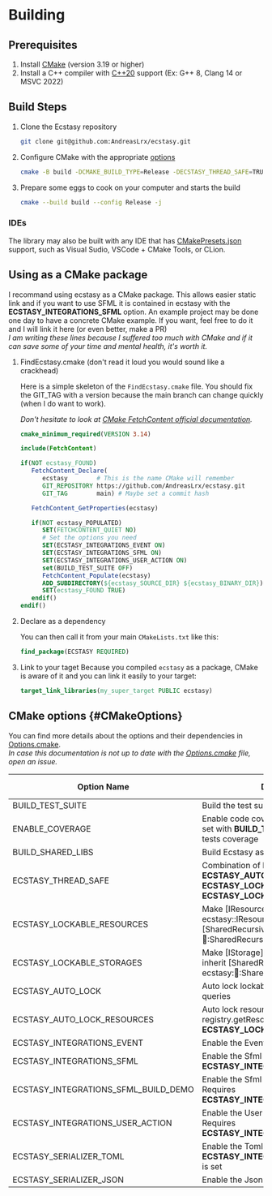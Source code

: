 # Building

## Prerequisites

1. Install [CMake](https://cmake.org/resources/) (version 3.19 or higher)
2. Install a C++ compiler with [C++20](https://en.cppreference.com/w/cpp/20) support (Ex: G++ 8, Clang 14 or MSVC 2022)

## Build Steps

1. Clone the Ecstasy repository

   ```sh
   git clone git@github.com:AndreasLrx/ecstasy.git
   ```

2. Configure CMake with the appropriate [options](#cmake-options)

   ```sh
   cmake -B build -DCMAKE_BUILD_TYPE=Release -DECSTASY_THREAD_SAFE=TRUE
   ```

3. Prepare some eggs to cook on your computer and starts the build

   ```sh
   cmake --build build --config Release -j
   ```

### IDEs

The library may also be built with any IDE that has [CMakePresets.json](https://github.com/AndreasLrx/ecstasy/blob/main/CMakePresets.json) support, such as Visual Sudio, VSCode + CMake Tools, or CLion.

## Using as a CMake package

I recommand using ecstasy as a CMake package. This allows easier static link and if you want to use SFML it is contained in ecstasy with the **ECSTASY_INTEGRATIONS_SFML** option.
An example project may be done one day to have a concrete CMake example. If you want, feel free to do it and I will link it here (or even better, make a PR)
<br>
_I am writing these lines because I suffered too much with CMake and if it can save some of your time and mental health, it's worth it._

1. FindEcstasy.cmake (don't read it loud you would sound like a crackhead)

   Here is a simple skeleton of the `FindEcstasy.cmake` file. You should fix the GIT_TAG with a version because the main branch can change quickly (when I do want to work).
   <br>

   _Don't hesitate to look at [CMake FetchContent official documentation](https://cmake.org/cmake/help/latest/module/FetchContent.html)._

   ```cmake
   cmake_minimum_required(VERSION 3.14)

   include(FetchContent)

   if(NOT ecstasy_FOUND)
      FetchContent_Declare(
         ecstasy        # This is the name CMake will remember
         GIT_REPOSITORY https://github.com/AndreasLrx/ecstasy.git
         GIT_TAG        main) # Maybe set a commit hash

      FetchContent_GetProperties(ecstasy)

      if(NOT ecstasy_POPULATED)
         SET(FETCHCONTENT_QUIET NO)
         # Set the options you need
         SET(ECSTASY_INTEGRATIONS_EVENT ON)
         SET(ECSTASY_INTEGRATIONS_SFML ON)
         SET(ECSTASY_INTEGRATIONS_USER_ACTION ON)
         set(BUILD_TEST_SUITE OFF)
         FetchContent_Populate(ecstasy)
         ADD_SUBDIRECTORY(${ecstasy_SOURCE_DIR} ${ecstasy_BINARY_DIR})
         SET(ecstasy_FOUND TRUE)
      endif()
   endif()
   ```

2. Declare as a dependency

   You can then call it from your main `CMakeLists.txt` like this:

   ```cmake
   find_package(ECSTASY REQUIRED)
   ```

3. Link to your taget
   Because you compiled `ecstasy` as a package, CMake is aware of it and you can link it easily to your target:

   ```cmake
   target_link_libraries(my_super_target PUBLIC ecstasy)
   ```

## CMake options {#CMakeOptions}

You can find more details about the options and their dependencies in [Options.cmake](/cmake/Options.cmake). <br>
_In case this documentation is not up to date with the [Options.cmake](/cmake/Options.cmake) file, open an issue._

| Option Name                          | Description                                                                                                                             | Default Value |
| ------------------------------------ | --------------------------------------------------------------------------------------------------------------------------------------- | ------------- |
| BUILD_TEST_SUITE                     | Build the test suite along the ecstasy code                                                                                             | OFF           |
| ENABLE_COVERAGE                      | Enable code coverage tracking. Must be set with **BUILD_TEST_SUITE** to have the tests coverage                                         | OFF           |
| BUILD_SHARED_LIBS                    | Build Ecstasy as shared libaries                                                                                                        | OFF           |
| ECSTASY_THREAD_SAFE                  | Combination of **ECSTASY_AUTO_LOCK**, **ECSTASY_AUTO_LOCK_RESOURCES**, **ECSTASY_LOCKABLE_RESOURCES** and **ECSTASY_LOCKABLE_STORAGES** | OFF           |
| ECSTASY_LOCKABLE_RESOURCES           | Make [IResource](@ref ecstasy::IResource) inherit [SharedRecursiveMutex](@ref ecstasy::thread::SharedRecursiveMutex)                    | OFF           |
| ECSTASY_LOCKABLE_STORAGES            | Make [IStorage](@ref ecstasy::IStorage) inherit [SharedRecursiveMutex](@ref ecstasy::thread::SharedRecursiveMutex)                      | OFF           |
| ECSTASY_AUTO_LOCK                    | Auto lock lockable queryables in registry queries                                                                                       | OFF           |
| ECSTASY_AUTO_LOCK_RESOURCES          | Auto lock resources with registry.getResource. Requires **ECSTASY_LOCKABLE_RESOURCES**                                                  | OFF           |
| ECSTASY_INTEGRATIONS_EVENT           | Enable the Event integration                                                                                                            | OFF           |
| ECSTASY_INTEGRATIONS_SFML            | Enable the Sfml integration. Requires **ECSTASY_INTEGRATIONS_EVENT**                                                                    | OFF           |
| ECSTASY_INTEGRATIONS_SFML_BUILD_DEMO | Enable the Sfml integration demos. Requires **ECSTASY_INTEGRATIONS_SFML**                                                               | OFF           |
| ECSTASY_INTEGRATIONS_USER_ACTION     | Enable the User Actions integration. Requires **ECSTASY_INTEGRATIONS_EVENT**                                                            | OFF           |
| ECSTASY_SERIALIZER_TOML              | Enable the Toml Serializer. Force set if **ECSTASY_INTEGRATIONS_USER_ACTION** is set                                                    | OFF           |
| ECSTASY_SERIALIZER_JSON              | Enable the Json Serializer.                                                                                                             | OFF           |
